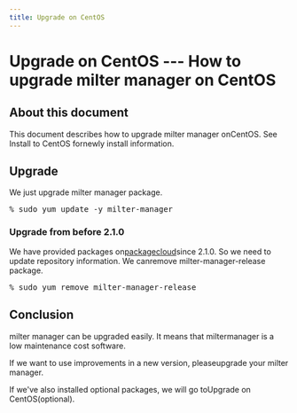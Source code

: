 ```yaml
---
title: Upgrade on CentOS
---
```


# Upgrade on CentOS --- How to upgrade milter manager on CentOS

## About this document

This document describes how to upgrade milter manager onCentOS. See Install to CentOS fornewly install information.

## Upgrade

We just upgrade milter manager package.

<pre>% sudo yum update -y milter-manager</pre>

### Upgrade from before 2.1.0

We have provided packages on[packagecloud](https://packagecloud.io/milter-manager/repos)since 2.1.0. So we need to update repository information. We canremove milter-manager-release package.

<pre>% sudo yum remove milter-manager-release</pre>

## Conclusion

milter manager can be upgraded easily. It means that miltermanager is a low maintenance cost software.

If we want to use improvements in a new version, pleaseupgrade your milter manager.

If we've also installed optional packages, we will go toUpgrade on CentOS(optional).


